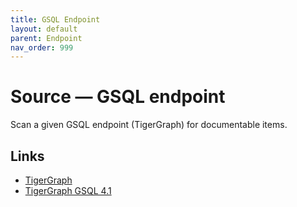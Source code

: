 ```yaml
---
title: GSQL Endpoint
layout: default
parent: Endpoint
nav_order: 999
---
```


# Source &mdash; GSQL endpoint

Scan a given GSQL endpoint (TigerGraph) for documentable items.

## Links

- [TigerGraph](https://www.tigergraph.com/)
- [TigerGraph GSQL 4.1](https://docs.tigergraph.com/gsql-ref/4.1/intro/)
